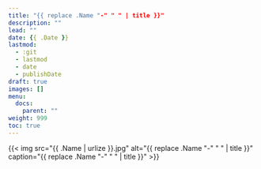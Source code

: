 ```yaml
---
title: "{{ replace .Name "-" " " | title }}"
description: ""
lead: ""
date: {{ .Date }}
lastmod:
  - :git
  - lastmod
  - date
  - publishDate
draft: true
images: []
menu: 
  docs:
    parent: ""
weight: 999
toc: true
---
```


{{< img src="{{ .Name | urlize }}.jpg" alt="{{ replace .Name "-" " " | title }}" caption="{{ replace .Name "-" " " | title }}" >}}

